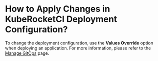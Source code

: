 # How to Apply Changes in KubeRocketCI Deployment Configuration?

<head>
  <link rel="canonical" href="https://docs.kuberocketci.io/faq/how-to/devops/apply-changes-kuberocketci-deployment" />
</head>

To change the deployment configuration, use the **Values Override** option when deploying an application. For more information, please refer to the [Manage GitOps](/docs/user-guide/gitops) page.
